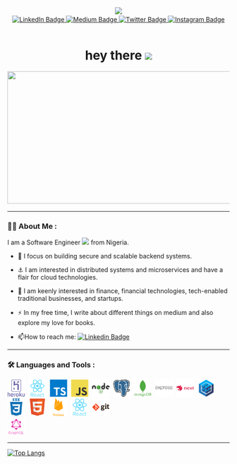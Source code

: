 <div id="header" align="center">
  <img src="https://media.giphy.com/media/M9gbBd9nbDrOTu1Mqx/giphy.gif" width="100" />
  
</div>

<div align="center" id="badges">
  <a href="https://www.linkedin.com/in/inuoluwadunsimi-ola-oladeinde-1318b621a/">
    <img src="https://img.shields.io/badge/LinkedIn-blue?style=for-the-badge&logo=linkedin&logoColor=white" alt="LinkedIn Badge"/>
  </a>
  <a href="https://medium.com/@danielolaoladeinde">
    <img src="https://img.shields.io/badge/Medium-black?style=for-the-badge&logo=medium&logoColor=white" alt="Medium Badge"/>
  </a>
  <a href="https://twitter.com/thheOracle">
    <img src="https://img.shields.io/badge/Twitter-blue?style=for-the-badge&logo=twitter&logoColor=white" alt="Twitter Badge"/>
  </a>
   <a href="https://www.instagram.com/inuoluwadunsimi_/">
    <img src="https://img.shields.io/badge/Instagram-red?style=for-the-badge&logo=instagram&logoColor=blue" alt="Instagram Badge"/>
  </a>

</div>
 
 <div align="center">
   <img  src="https://komarev.com/ghpvc/?username=inuoluwadunsimi&style=flat-square&color=blue"  alt=""/>
  
 </div>


<h1 align="center">
  hey there
  <img src="https://media.giphy.com/media/hvRJCLFzcasrR4ia7z/giphy.gif" width="30px"/>
</h1>

<div align="center">
  <img src="https://media.giphy.com/media/dWesBcTLavkZuG35MI/giphy.gif" width="600" height="300"/>
</div>

---

### :man_technologist: About Me :
I am a Software Engineer <img src="https://media.giphy.com/media/WUlplcMpOCEmTGBtBW/giphy.gif" width="30"> from Nigeria.

- :telescope: I focus on building secure and scalable backend systems.

- :anchor:  I am interested in distributed systems and microservices and have a flair for cloud technologies.

- :seedling: I am keenly interested in finance, financial technologies, tech-enabled traditional businesses, and  startups.

- :zap: In my free time, I write about different things on medium and also explore my love for books.

- :mailbox:How to reach me: [![Linkedin Badge](https://img.shields.io/badge/-Inuoluwadunsimi-blue?style=flat&logo=Linkedin&logoColor=white)](https://www.linkedin.com/in/inuoluwadunsimi-ola-oladeinde-1318b621a/)

---

### :hammer_and_wrench: Languages and Tools :

<div>
  <img src="https://github.com/devicons/devicon/blob/master/icons/heroku/heroku-original-wordmark.svg" title="heroku" alt="Java" width="40" height="40"/>&nbsp;
  <img src="https://github.com/devicons/devicon/blob/master/icons/react/react-original-wordmark.svg" title="React" alt="React" width="40" height="40"/>&nbsp;
  <img src="https://github.com/devicons/devicon/blob/master/icons/typescript/typescript-original.svg" title="typescript" alt="Spring" width="40" height="40"/>&nbsp;
    <img src="https://github.com/devicons/devicon/blob/master/icons/javascript/javascript-original.svg" title="JavaScript" alt="JavaScript" width="40" height="40"/>&nbsp;
    <img src="https://github.com/devicons/devicon/blob/master/icons/nodejs/nodejs-original-wordmark.svg" title="NodeJS" alt="NodeJS" width="40" height="40"/>&nbsp;
  <img src="https://github.com/devicons/devicon/blob/master/icons/postgresql/postgresql-original.svg" title="postgressql"  alt="postgresql" width="40" height="40"/>&nbsp;
    <img src="https://github.com/devicons/devicon/blob/master/icons/mongodb/mongodb-plain-wordmark.svg" title="mongodb" alt="mongodb" width="40" height="40"/>&nbsp;
  <img src="https://github.com/devicons/devicon/blob/master/icons/express/express-original-wordmark.svg" title="Expressjs" alt="expressjs" width="40" height="40"/>&nbsp;
    <img src="https://github.com/devicons/devicon/blob/master/icons/nestjs/nestjs-plain-wordmark.svg" title="nestjs" alt="nestjs" width="40" height="40"/>&nbsp;
  <img src="https://github.com/devicons/devicon/blob/master/icons/sequelize/sequelize-original.svg" title="sequelize" alt="sequelize" width="40" height="40"/>&nbsp;
  <img src="https://github.com/devicons/devicon/blob/master/icons/css3/css3-plain-wordmark.svg"  title="CSS3" alt="CSS" width="40" height="40"/>&nbsp;
  <img src="https://github.com/devicons/devicon/blob/master/icons/html5/html5-original.svg" title="HTML5" alt="HTML" width="40" height="40"/>&nbsp;
  <img src="https://github.com/devicons/devicon/blob/master/icons/firebase/firebase-plain-wordmark.svg" title="Firebase" alt="Firebase" width="40" height="40"/>&nbsp;
  <img src="https://github.com/devicons/devicon/blob/master/icons/react/react-original-wordmark.svg" title="react" alt="react" width="40" height="40"/>&nbsp;
  <img src="https://github.com/devicons/devicon/blob/master/icons/git/git-original-wordmark.svg" title="Git" **alt="Git" width="40" height="40"/>
</div>
<img src="https://github.com/devicons/devicon/blob/master/icons/graphql/graphql-plain-wordmark.svg" title="Graphql" **alt="Ggraphql" width="40" height="40"/>
</div>

---



[![Top Langs](https://github-readme-stats.vercel.app/api/top-langs/?username=inuoluwadunsimi&layout=compact&theme=vision-friendly-dark)](https://github.com/anuraghazra/github-readme-stats)


<!---
inuoluwadunsimi/inuoluwadunsimi is a ✨ special ✨ repository because its `README.md` (this file) appears on your GitHub profile.
You can click the Preview link to take a look at your changes.
--->
